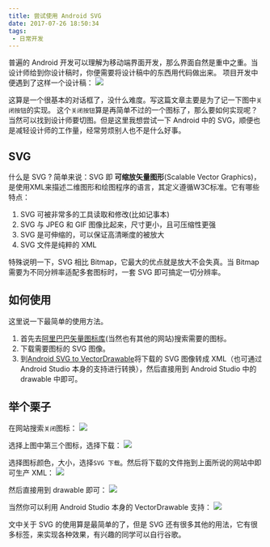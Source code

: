 ```yaml
---
title: 尝试使用 Android SVG
date: 2017-07-26 18:50:34
tags:
 - 日常开发
---
```


普遍的 Android 开发可以理解为移动端界面开发，那么界面自然是重中之重。当设计师给到你设计稿时，你便需要将设计稿中的东西用代码做出来。
项目开发中便遇到了这样一个设计稿：
![](http://7xryow.com1.z0.glb.clouddn.com/2017/07/26/%E9%80%89%E5%8C%BA_053.png)

这算是一个很基本的对话框了，没什么难度。写这篇文章主要是为了记一下图中``关闭按钮``的实现。
这个``关闭按钮``算是再简单不过的一个图标了，那么要如何实现呢？当然可以找到设计师要切图。但是这里我想尝试一下 Android 中的 SVG，顺便也是减轻设计师的工作量，经常劳烦别人也不是什么好事。

<!-- more -->

## SVG
什么是 SVG ?
简单来说：SVG 即 **可缩放矢量图形**(Scalable Vector Graphics)，是使用XML来描述二维图形和绘图程序的语言，其定义遵循W3C标准。它有哪些特点：
1. SVG 可被非常多的工具读取和修改(比如记事本)
2. SVG 与 JPEG 和 GIF 图像比起来，尺寸更小，且可压缩性更强
3. SVG 是可伸缩的，可以保证高清晰度的被放大
4. SVG 文件是纯粹的 XML

特殊说明一下，SVG 相比 Bitmap，它最大的优点就是放大不会失真。当 Bitmap 需要为不同分辨率适配多套图标时，一套 SVG 即可搞定一切分辨率。

## 如何使用
这里说一下最简单的使用方法。
1. 首先去[阿里巴巴矢量图标库](http://www.iconfont.cn/)(当然也有其他的网站)搜索需要的图标。
2. 下载需要图标的 SVG 图像。
3. 到[Android SVG to VectorDrawable](http://inloop.github.io/svg2android/)将下载的 SVG 图像转成 XML（也可通过 Android Studio 本身的支持进行转换），然后直接用到 Android Studio 中的 drawable 中即可。

## 举个栗子
在网站搜索``关闭``图标：
![](http://7xryow.com1.z0.glb.clouddn.com/2017/07/26/%E9%80%89%E5%8C%BA_052.png)

选择上图中第三个图标，选择下载：
![](http://7xryow.com1.z0.glb.clouddn.com/2017/07/26/%E9%80%89%E5%8C%BA_054.png)

选择图标颜色，大小，选择``SVG 下载``。然后将下载的文件拖到上面所说的网站中即可生产 XML：
![](http://7xryow.com1.z0.glb.clouddn.com/2017/07/26/%E9%80%89%E5%8C%BA_055.png)

然后直接用到 drawable 即可：
![](http://7xryow.com1.z0.glb.clouddn.com/2017/07/26/%E9%80%89%E5%8C%BA_057.png)

当然你可以利用 Android Studio 本身的 VectorDrawable 支持：
![](http://7xryow.com1.z0.glb.clouddn.com/2017/07/26/%E9%80%89%E5%8C%BA_056.png)

文中关于 SVG 的使用算是最简单的了，但是 SVG 还有很多其他的用法，它有很多标签，来实现各种效果，有兴趣的同学可以自行谷歌。
